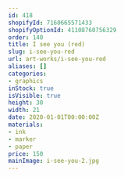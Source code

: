 ```yaml
---
id: 418
shopifyId: 7160665571433
shopifyOptionId: 41108760756329
order: 140
title: I see you (red)
slug: i-see-you-red
url: art-works/i-see-you-red
aliases: []
categories:
- graphics
inStock: true
isVisible: true
height: 30
width: 21
date: 2020-01-01T00:00:00Z
materials:
- ink
- marker
- paper
price: 150
mainImage: i-see-you-2.jpg
---
```

